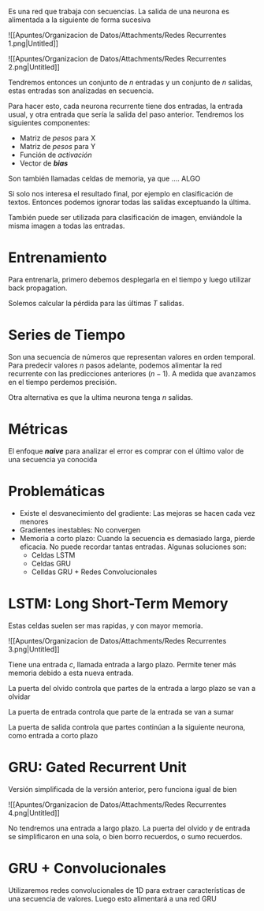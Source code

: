 Es una red que trabaja con secuencias. La salida de una neurona es alimentada a la siguiente de forma sucesiva

![[Apuntes/Organizacion de Datos/Attachments/Redes Recurrentes 1.png|Untitled]]

![[Apuntes/Organizacion de Datos/Attachments/Redes Recurrentes 2.png|Untitled]]

Tendremos entonces un conjunto de $n$ entradas y un conjunto de $n$ salidas, estas entradas son analizadas en secuencia. 

Para hacer esto, cada neurona recurrente tiene dos entradas, la entrada usual, y otra entrada que sería la salida del paso anterior. Tendremos los siguientes componentes:

- Matriz de *pesos* para X
- Matriz de *pesos* para Y
- Función de *activación*
- Vector de ***bias***

Son también llamadas celdas de memoria, ya que …. ALGO

Si solo nos interesa el resultado final, por ejemplo en clasificación de textos. Entonces podemos ignorar todas las salidas exceptuando la última.

También puede ser utilizada para clasificación de imagen, enviándole la misma imagen a todas las entradas.

# Entrenamiento

Para entrenarla, primero debemos desplegarla en el tiempo y luego utilizar back propagation.

Solemos calcular la pérdida para las últimas $T$ salidas.

# Series de Tiempo

Son una secuencia de números que representan valores en orden temporal. Para predecir valores $n$ pasos adelante, podemos alimentar la red recurrente con las predicciones anteriores ($n-1$). A medida que avanzamos en el tiempo perdemos precisión.

Otra alternativa es que la ultima neurona tenga $n$ salidas.

# Métricas

El enfoque ***naive*** para analizar el error es comprar con el último valor de una secuencia ya conocida

# Problemáticas

- Existe el desvanecimiento del gradiente: Las mejoras se hacen cada vez menores
- Gradientes inestables: No convergen
- Memoria a corto plazo: Cuando la secuencia es demasiado larga, pierde eficacia. No puede recordar tantas entradas. Algunas soluciones son:
    - Celdas LSTM
    - Celdas GRU
    - Celldas GRU + Redes Convolucionales

# LSTM: Long Short-Term Memory

Estas celdas suelen ser mas rapidas, y con mayor memoria.

![[Apuntes/Organizacion de Datos/Attachments/Redes Recurrentes 3.png|Untitled]]

Tiene una entrada $c$, llamada entrada a largo plazo. Permite tener más memoria debido a esta nueva entrada.

La puerta del olvido controla que partes de la entrada a largo plazo se van a olvidar

La puerta de entrada controla que parte de la entrada se van a sumar

La puerta de salida controla que partes continúan a la siguiente neurona, como entrada a corto plazo

# GRU: Gated Recurrent Unit

Versión simplificada de la versión anterior, pero funciona igual de bien

![[Apuntes/Organizacion de Datos/Attachments/Redes Recurrentes 4.png|Untitled]]

No tendremos una entrada a largo plazo. La puerta del olvido y de entrada se simplificaron en una sola, o bien borro recuerdos, o sumo recuerdos.

# GRU + Convolucionales

Utilizaremos redes convolucionales de 1D para extraer características de una secuencia de valores. Luego esto alimentará a una red GRU
